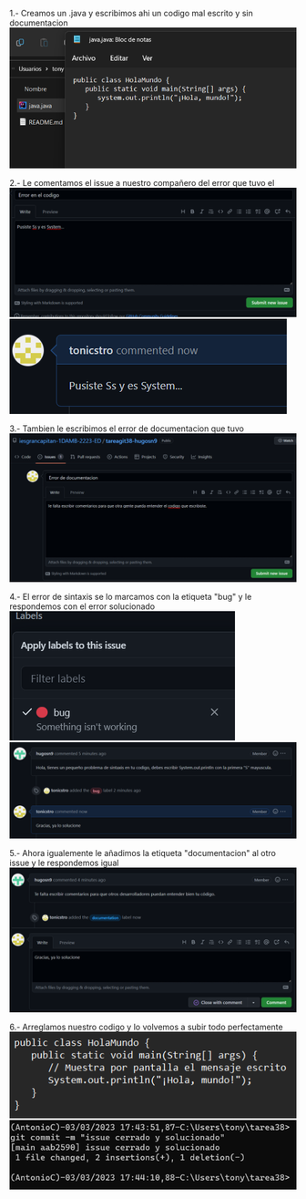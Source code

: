 1.- Creamos un .java y escribimos ahi un codigo mal escrito y sin documentacion
![foto1](capturas/1.png)

2.- Le comentamos el issue a nuestro compañero del error que tuvo el
![foto2](capturas/2.png)
![foto3](capturas/3.png)

3.- Tambien le escribimos el error de documentacion que tuvo
![foto4](capturas/4.png)

4.- El error de sintaxis se lo marcamos con la etiqueta "bug" y le respondemos con el error solucionado
![foto5](capturas/5.png)
![foto6](capturas/6.png)

5.- Ahora igualemente le añadimos la etiqueta "documentacion" al otro issue y le respondemos igual
![foto7](capturas/7.png)

6.- Arreglamos nuestro codigo y lo volvemos a subir todo perfectamente
![foto8](capturas/8.png)
![foto9](capturas/9.png)